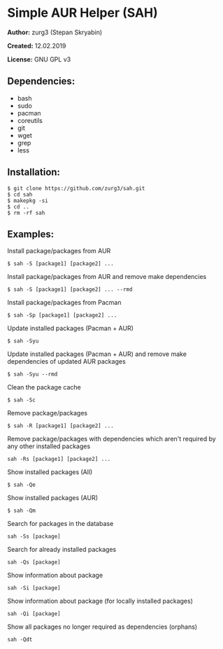 # Simple AUR Helper (SAH)

**Author:** zurg3 (Stepan Skryabin)

**Created:** 12.02.2019

**License:** GNU GPL v3

## Dependencies:
- bash
- sudo
- pacman
- coreutils
- git
- wget
- grep
- less

## Installation:
```
$ git clone https://github.com/zurg3/sah.git
$ cd sah
$ makepkg -si
$ cd ..
$ rm -rf sah
```

## Examples:
Install package/packages from AUR
```
$ sah -S [package1] [package2] ...
```

Install package/packages from AUR and remove make dependencies
```
$ sah -S [package1] [package2] ... --rmd
```

Install package/packages from Pacman
```
$ sah -Sp [package1] [package2] ...
```

Update installed packages (Pacman + AUR)
```
$ sah -Syu
```

Update installed packages (Pacman + AUR) and remove make dependencies of updated AUR packages
```
$ sah -Syu --rmd
```

Clean the package cache
```
$ sah -Sc
```

Remove package/packages
```
$ sah -R [package1] [package2] ...
```

Remove package/packages with dependencies which aren't required by any other installed packages
```
sah -Rs [package1] [package2] ...
```

Show installed packages (All)
```
$ sah -Qe
```

Show installed packages (AUR)
```
$ sah -Qm
```

Search for packages in the database
```
sah -Ss [package]
```

Search for already installed packages
```
sah -Qs [package]
```

Show information about package
```
sah -Si [package]
```

Show information about package (for locally installed packages)
```
sah -Qi [package]
```

Show all packages no longer required as dependencies (orphans)
```
sah -Qdt
```
